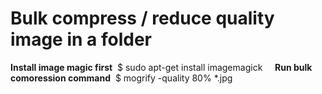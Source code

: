 # Bulk compress / reduce quality image in a folder 

**Install image magic first** 
$ sudo apt-get install imagemagick 
  
**Run bulk comoression command** 
$ mogrify -quality 80% *.jpg 

